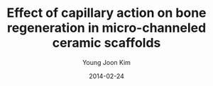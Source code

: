 ---
layout: post
title:  "Effect of capillary action on bone regeneration in micro-channeled
ceramic scaffolds"
date:   2014-02-24
image: ../images/capillary.png
categories: old_research
author: "Young Joon Kim"
authors: "Daniel Oh, <strong>Young Joon Kim</strong>, et al."
venue: "Ceramics International"
paper: https://www.sciencedirect.com/science/article/pii/S0272884214002296
---